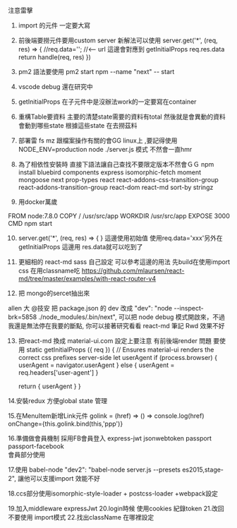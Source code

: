 注意雷擊
1. import 的元件 一定要大寫 
2. 前後端要撈元件要用custom server 
新解法可以使用 
        server.get('*', (req, res) => {
            //req.data=''; //<-- url  這邊會對應到 getInitialProps
            req.res.data
            return handle(req, res)
        })

3. pm2 語法要使用 pm2 start npm --name "next" -- start
4. vscode debug 還在研究中
5. getInitialProps 在子元件中是沒辦法work的一定要寫在container

6. 重構Table要資料
 主要的清楚state需要的資料有total 然後就是會異動的資料會動到哪些state
 根據這些state 在去撈茲料

7. 部署雷  fs mz 跟檔案操作有關的會GG linux上 ,要記得使用 NODE_ENV=production node ./server.js  模式 不然會一直hmr

8. 為了相依性安裝時 直接下語法讓自己查找不要限定版本不然會ＧＧ
npm install bluebird components express isomorphic-fetch moment mongoose next prop-types react react-addons-css-transition-group react-addons-transition-group react-dom react-md sort-by stringz

9. 用docker萬歲 

FROM node:7.8.0
COPY / /usr/src/app
WORKDIR /usr/src/app
EXPOSE 3000
CMD npm start

10.  server.get('*', (req, res) => { }
這邊使用初始值 使用req.data='xxx'另外在 getInitialProps 這邊用 res.data就可以吃到了

11. 更細相的 react-md sass 自己設定 可以參考這邊的用法 先build在使用import css 在用classname吃
https://github.com/mlaursen/react-md/tree/master/examples/with-react-router-v4


12. 把 mongo的sercet抽出來

allen 大
@技安 把 package.json 的 dev 改成 "dev": "node --inspect-brk=5858 ./node_modules/.bin/next",
可以把 node debug 模式開啟來，不過我還是無法停在我要的斷點, 你可以接著研究看看
react-md 筆記 Rwd 效果不好

13. 把react-md 換成 material-ui.com
設定上要注意 有前後端render 問題 
要使用 
 static getInitialProps ({ req }) {
    // Ensures material-ui renders the correct css prefixes server-side
    let userAgent
    if (process.browser) {
      userAgent = navigator.userAgent
    } else {
      userAgent = req.headers['user-agent']
    }

    return { userAgent }
  }

  14.安裝redux 方便global state 管理

  15.在MenuItem新增Link元件<MenuItem >
  golink = (href) => () => console.log(href) 
   onChange={this.golink.bind(this,'ppp')}

  16.準備做會員機制 採用FB會員登入
   express-jwt
   jsonwebtoken
   passport
   passport-facebook  
   會員部分使用

  17.使用 babel-node 
      "dev2": "babel-node server.js --presets es2015,stage-2",
   讓他可以支援import  效能不好

   18.ccs部分使用isomorphic-style-loader + postcss-loader +webpack設定

   19.加入middleware  expressJwt
   20.login時候 使用cookies 紀錄token
   21.改回   不要使用 import模式 
   22.找出className 在哪裡設定